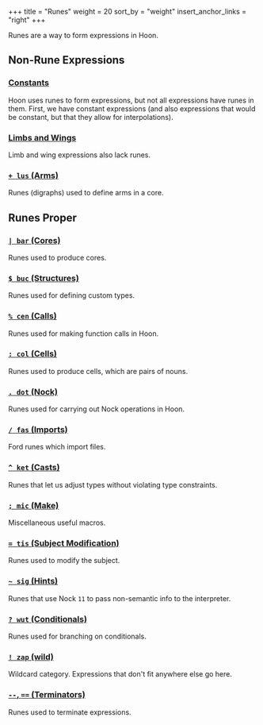 +++
title = "Runes"
weight = 20
sort_by = "weight"
insert_anchor_links = "right"
+++

Runes are a way to form expressions in Hoon.

## Non-Rune Expressions

### [Constants](/reference/hoon/rune/constants)

Hoon uses runes to form expressions, but not all expressions have runes in them. First, we have constant expressions (and also expressions that would be constant, but that they allow for interpolations).

### [Limbs and Wings](/reference/hoon/limbs/)

Limb and wing expressions also lack runes.

### [`+ lus` (Arms)](/reference/hoon/rune/lus)

Runes (digraphs) used to define arms in a core.

## Runes Proper

### [`| bar` (Cores)](/reference/hoon/rune/bar)

Runes used to produce cores.

### [`$ buc` (Structures)](/reference/hoon/rune/buc)

Runes used for defining custom types.

### [`% cen` (Calls)](/reference/hoon/rune/cen)

Runes used for making function calls in Hoon.

### [`: col` (Cells)](/reference/hoon/rune/col)

Runes used to produce cells, which are pairs of nouns.

### [`. dot` (Nock)](/reference/hoon/rune/dot)

Runes used for carrying out Nock operations in Hoon.

### [`/ fas` (Imports)](/reference/hoon/rune/fas)

Ford runes which import files.

### [`^ ket` (Casts)](/reference/hoon/rune/ket)

Runes that let us adjust types without violating type constraints.

### [`; mic` (Make)](/reference/hoon/rune/mic)

Miscellaneous useful macros.

### [`= tis` (Subject Modification)](/reference/hoon/rune/tis)

Runes used to modify the subject.

### [`~ sig` (Hints)](/reference/hoon/rune/sig)

Runes that use Nock `11` to pass non-semantic info to the interpreter.

### [`? wut` (Conditionals)](/reference/hoon/rune/wut)

Runes used for branching on conditionals.

### [`! zap` (wild)](/reference/hoon/rune/zap)

Wildcard category. Expressions that don't fit anywhere else go here.

### [`--`, `==` (Terminators)](/reference/hoon/rune/terminators)

Runes used to terminate expressions.
